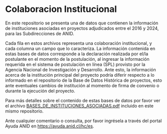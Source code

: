 # Colaboracion Institucional
En este repositorio se presenta una de datos que contienen la información de instituciones asociadas en proyectos adjudicados entre el 2016 y 2024, para las Subdirecciones de ANID. 

Cada fila en estos archivos representa una colaboración institucional, y cada columna un campo que lo caracteriza. La información contenida en estas bases de datos corresponde a la declaración realizada por el/la postulante en el momento de la postulación, al ingresar la información requerida en el sistema de postulación en línea (SPL) provisto por la Agencia Nacional de Investigación y Desarrollo. Ante esto, la información acerca de la institución principal del proyecto podría diferir respecto a lo informado en el repositorio de la Base de Datos Histórica de proyectos, esto ante eventuales cambios de institución al momento de firma de convenio o durante la ejecución del proyecto.

Para más detalles sobre el contenido de estas bases de datos por favor ver el archivo [BASES_DE_INSTITUCIONES_ASOCIADAS.pdf](https://github.com/ANID-GITHUB/Colaboracion_Institucional/blob/0e7225a657001ff4602faa0623aa47b884d14104/BASES%20DE%20INSTITUCIONES%20ASOCIADAS.pdf) incluido en este mismo repositorio.

Ante cualquier comentario o consulta, por favor ingrésela a través del portal Ayuda ANID en https://ayuda.anid.cl/hc/es.  
